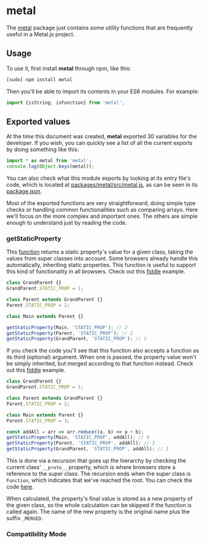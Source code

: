 # metal

The [metal](https://github.com/metal/metal.js/tree/master/packages/metal)
package just contains some utility functions that are frequently useful in a
Metal.js project.

## Usage

To use it, first install **metal** through npm, like this:
```sh
[sudo] npm install metal
```

Then you'll be able to import its contents in your ES6 modules. For example:

```js
import {isString, isFunction} from 'metal';
```

## Exported values

At the time this document was created, **metal** exported 30 variables for the
developer. If you wish, you can quickly see a list of all the current exports by
doing something like this:

```js
import * as metal from 'metal';
console.log(Object.keys(metal));
```

You can also check what this module exports by looking at its entry file's code,
which is located at
[packages/metal/src/metal.js](https://github.com/metal/metal.js/blob/master/packages/metal/src/metal.js),
as can be seen in its [package.json](https://github.com/metal/metal.js/blob/master/packages/metal/package.json#L16).

Most of the exported functions are very straightforward, doing simple type
checks or handling common functionalities such as comparing arrays. Here we'll
focus on the more complex and important ones. The others are simple enough to
understand just by reading the code.

### getStaticProperty

This [function](https://github.com/metal/metal.js/blob/3edfe6d8e1735c249a31d1dd0af46aacd2121fda/packages/metal/src/coreNamed.js#L120)
returns a static property's value for a given class, taking the values from
super classes into account. Some browsers already handle this automatically,
inheriting static properties. This function is useful to support this kind of
functionality in all browsers. Check out this
[fiddle](https://jsfiddle.net/metaljs/jbofym7e/) example.

```js
class GrandParent {}
GrandParent.STATIC_PROP = 1;

class Parent extends GrandParent {}
Parent.STATIC_PROP = 2;

class Main extends Parent {}

getStaticProperty(Main, 'STATIC_PROP'); // 2
getStaticProperty(Parent, 'STATIC_PROP'); // 2
getStaticProperty(GrandParent, 'STATIC_PROP'); // 1
```

If you check the code you'll see that this function also accepts a function as
its third (optional) argument. When one is passed, the property value won't be
simply inherited, but merged according to that function instead. Check out this
[fiddle](https://jsfiddle.net/metaljs/b9q5LL7z/) example.

```js
class GrandParent {}
GrandParent.STATIC_PROP = 1;

class Parent extends GrandParent {}
Parent.STATIC_PROP = 2;

class Main extends Parent {}
Parent.STATIC_PROP = 3;

const addAll = arr => arr.reduce((a, b) => a + b);
getStaticProperty(Main, 'STATIC_PROP', addAll); // 6
getStaticProperty(Parent, 'STATIC_PROP', addAll); // 3
getStaticProperty(GrandParent, 'STATIC_PROP', addAll); // 1
```

This is done via a recursion that goes up the hierarchy by checking the current
class' `__proto__` property, which is where browsers store a reference to
the super class. The recursion ends when the super class is `Function`, which
indicates that we've reached the root. You can check the code [here](https://github.com/metal/metal.js/blob/3edfe6d8e1735c249a31d1dd0af46aacd2121fda/packages/metal/src/coreNamed.js#L120).

When calculated, the property's final value is stored as a new property of the
given class, so the whole calculation can be skipped if the function is called
again. The name of the new property is the original name plus the suffix
`_MERGED`.

### Compatibility Mode
